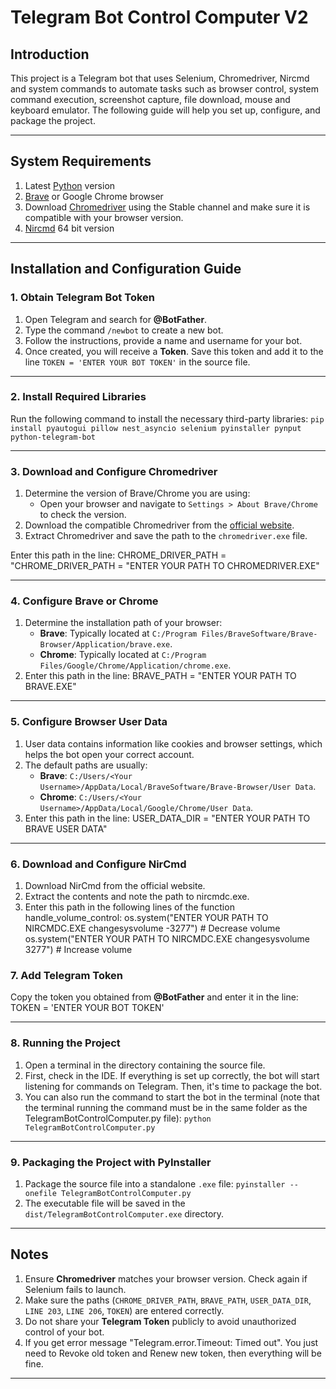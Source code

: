 # Telegram Bot Control Computer V2

## Introduction
This project is a Telegram bot that uses Selenium, Chromedriver, Nircmd and system commands to automate tasks such as browser control, system command execution, screenshot capture, file download, mouse and keyboard emulator. The following guide will help you set up, configure, and package the project.

---

## System Requirements
1. Latest [Python](https://www.python.org/downloads/) version
2. [Brave](https://brave.com/) or Google Chrome browser
3. Download [Chromedriver](https://googlechromelabs.github.io/chrome-for-testing/) using the Stable channel and make sure it is compatible with your browser version.
4. [Nircmd](https://www.nirsoft.net/utils/nircmd-x64.zip) 64 bit version

---

## Installation and Configuration Guide

### 1. Obtain **Telegram Bot Token**
1. Open Telegram and search for **@BotFather**.
2. Type the command `/newbot` to create a new bot.
3. Follow the instructions, provide a name and username for your bot.
4. Once created, you will receive a **Token**. Save this token and add it to the line `TOKEN = 'ENTER YOUR BOT TOKEN'` in the source file.

---

### 2. Install Required Libraries
Run the following command to install the necessary third-party libraries:
`pip install pyautogui pillow nest_asyncio selenium pyinstaller pynput python-telegram-bot`

---

### 3. Download and Configure Chromedriver
1. Determine the version of Brave/Chrome you are using:
   - Open your browser and navigate to `Settings > About Brave/Chrome` to check the version.
2. Download the compatible Chromedriver from the [official website](https://googlechromelabs.github.io/chrome-for-testing/).
3. Extract Chromedriver and save the path to the `chromedriver.exe` file.

Enter this path in the line:
CHROME_DRIVER_PATH = "CHROME_DRIVER_PATH = "ENTER YOUR PATH TO CHROMEDRIVER.EXE"

---

### 4. Configure Brave or Chrome
1. Determine the installation path of your browser:
   - **Brave**: Typically located at `C:/Program Files/BraveSoftware/Brave-Browser/Application/brave.exe`.
   - **Chrome**: Typically located at `C:/Program Files/Google/Chrome/Application/chrome.exe`.
2. Enter this path in the line:
BRAVE_PATH = "ENTER YOUR PATH TO BRAVE.EXE"

---

### 5. Configure Browser User Data
1. User data contains information like cookies and browser settings, which helps the bot open your correct account.
2. The default paths are usually:
   - **Brave**: `C:/Users/<Your Username>/AppData/Local/BraveSoftware/Brave-Browser/User Data`.
   - **Chrome**: `C:/Users/<Your Username>/AppData/Local/Google/Chrome/User Data`.
3. Enter this path in the line:
USER_DATA_DIR = "ENTER YOUR PATH TO BRAVE USER DATA"

---

### 6. Download and Configure NirCmd
1. Download NirCmd from the official website.
2. Extract the contents and note the path to nircmdc.exe.
3. Enter this path in the following lines of the function handle_volume_control:
os.system("ENTER YOUR PATH TO NIRCMDC.EXE changesysvolume -3277")  # Decrease volume
os.system("ENTER YOUR PATH TO NIRCMDC.EXE changesysvolume 3277")   # Increase volume


### 7. Add **Telegram Token**
Copy the token you obtained from **@BotFather** and enter it in the line:
TOKEN = 'ENTER YOUR BOT TOKEN'

---

### 8. Running the Project
1. Open a terminal in the directory containing the source file.
2. First, check in the IDE. If everything is set up correctly, the bot will start listening for commands on Telegram. Then, it's time to package the bot.
3. You can also run the command to start the bot in the terminal (note that the terminal running the command must be in the same folder as the TelegramBotControlComputer.py file):
`python TelegramBotControlComputer.py`

---

### 9. Packaging the Project with PyInstaller
1. Package the source file into a standalone `.exe` file:
`pyinstaller --onefile TelegramBotControlComputer.py`
2. The executable file will be saved in the `dist/TelegramBotControlComputer.exe` directory.

---

## Notes
1. Ensure **Chromedriver** matches your browser version. Check again if Selenium fails to launch.
2. Make sure the paths (`CHROME_DRIVER_PATH`, `BRAVE_PATH`, `USER_DATA_DIR`, `LINE 203`, `LINE 206`, `TOKEN`) are entered correctly.
3. Do not share your **Telegram Token** publicly to avoid unauthorized control of your bot.
4. If you get error message "Telegram.error.Timeout: Timed out". You just need to Revoke old token and Renew new token, then everything will be fine.

---


